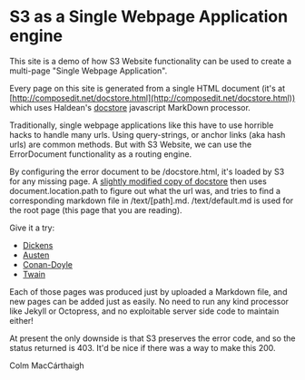 S3 as a Single Webpage Application engine
===

This site is a demo of how S3 Website functionality can be used to create a multi-page "Single Webpage Application". 

Every page on this site is generated from a single HTML document (it's at [http://composedit.net/docstore.html](http://composedit.net/docstore.html)) which uses Haldean's [docstore](https://github.com/haldean/docstore) javascript MarkDown processor. 

Traditionally, single webpage applications like this have to use horrible hacks to handle many urls. Using query-strings, or anchor links (aka hash urls) are common methods. But with S3 Website, we can use the ErrorDocument functionality as a routing engine. 

By configuring the error document to be /docstore.html, it's loaded by S3 for any missing page. A [slightly modified copy of docstore](https://github.com/colmmacc/docstore) then uses document.location.path to figure out what the url was, and tries to find a corresponding markdown file in /text/[path].md. /text/default.md is used for the root page (this page that you are reading). 

Give it a try:

+ [Dickens](http://composedit.net/dickens)
+ [Austen](http://composedit.net/austen)
+ [Conan-Doyle](http://composedit.net/conan-doyle)
+ [Twain](http://composedit.net/twain)

Each of those pages was produced just by uploaded a Markdown file, and new pages can be added just as easily. No need to run any kind processor like Jekyll or Octopress, and no exploitable server side code to maintain either!

At present the only downside is that S3 preserves the error code, and so the status returned is 403. It'd be nice if there was a way to make this 200.

Colm MacCárthaigh
